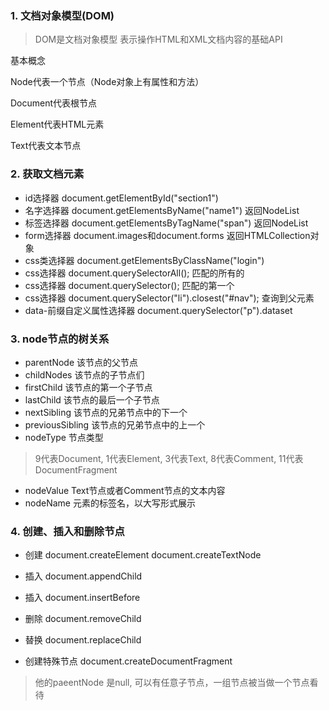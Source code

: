 ### 1. 文档对象模型(DOM)

> DOM是文档对象模型 表示操作HTML和XML文档内容的基础API

基本概念

Node代表一个节点（Node对象上有属性和方法）

Document代表根节点

Element代表HTML元素

Text代表文本节点


### 2. 获取文档元素

- id选择器 document.getElementById("section1")
- 名字选择器 document.getElementsByName("name1") 返回NodeList
- 标签选择器 document.getElementsByTagName("span") 返回NodeList
- form选择器 document.images和document.forms 返回HTMLCollection对象
- css类选择器 document.getElementsByClassName("login") 
- css选择器 document.querySelectorAll(); 匹配的所有的
- css选择器 document.querySelector(); 匹配的第一个
- css选择器 document.querySelector("li").closest("#nav"); 查询到父元素
- data-前缀自定义属性选择器 document.querySelector("p").dataset


### 3. node节点的树关系

- parentNode 该节点的父节点
- childNodes 该节点的子节点们
- firstChild 该节点的第一个子节点
- lastChild 该节点的最后一个子节点
- nextSibling 该节点的兄弟节点中的下一个
- previousSibling  该节点的兄弟节点中的上一个
- nodeType 节点类型
> 9代表Document, 1代表Element, 3代表Text, 8代表Comment, 11代表DocumentFragment
- nodeValue  Text节点或者Comment节点的文本内容
- nodeName 元素的标签名，以大写形式展示

### 4. 创建、插入和删除节点

- 创建 document.createElement document.createTextNode
- 插入 document.appendChild
- 插入 document.insertBefore
- 删除 document.removeChild
- 替换 document.replaceChild

- 创建特殊节点 document.createDocumentFragment
> 他的paeentNode 是null, 可以有任意子节点，一组节点被当做一个节点看待

